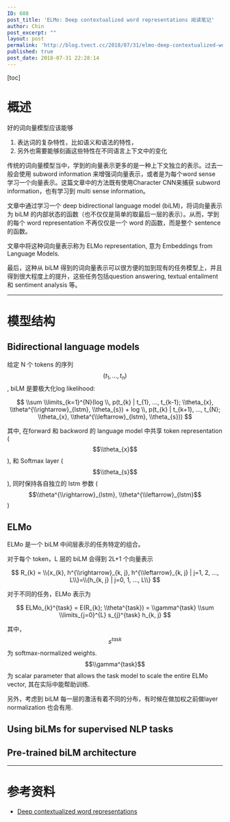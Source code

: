 ```yaml
---
ID: 608
post_title: 'ELMo: Deep contextualized word representations 阅读笔记'
author: Chin
post_excerpt: ""
layout: post
permalink: 'http://blog.tvect.cc/2018/07/31/elmo-deep-contextualized-word-representations-%e9%98%85%e8%af%bb%e7%ac%94%e8%ae%b0/'
published: true
post_date: 2018-07-31 22:28:14
---
```

[toc]

<h1>概述</h1>

好的词向量模型应该能够
1. 表达词的复杂特性，比如语义和语法的特性，
2. 另外也需要能够刻画这些特性在不同语言上下文中的变化

传统的词向量模型当中，学到的向量表示更多的是一种上下文独立的表示。过去一般会使用 subword information 来增强词向量表示，或者是为每个word sense 学习一个向量表示。这篇文章中的方法既有使用Character CNN来捕获 subword information，也有学习到 multi sense information。

文章中通过学习一个 deep bidirectional language model (biLM)，将词向量表示为 biLM 的内部状态的函数（也不仅仅是简单的取最后一层的表示）。从而，学到的每个 word representation 不再仅仅是一个 word 的函数，而是整个 sentence 的函数。

文章中将这种词向量表示称为 ELMo representation, 意为 Embeddings from Language Models.

最后，这种从 biLM 得到的词向量表示可以很方便的加到现有的任务模型上，并且得到很大程度上的提升，这些任务包括question answering, textual entailment 和 sentiment analysis 等。

<hr />

<h1>模型结构</h1>

<h2>Bidirectional language models</h2>

给定 N 个 tokens 的序列 $$(t_{1}, ..., t_{n})$$, biLM 是要极大化log likelihood:

$$
\\sum \\limits_{k=1}^{N}(log \\, p(t_{k} | t_{1}, ..., t_{k-1}; \\theta_{x}, \\theta^{\\rightarrow}_{lstm}, \\theta_{s}) + log \\, p(t_{k} | t_{k+1}, ..., t_{N}; \\theta_{x}, \\theta^{\\leftarrow}_{lstm}, \\theta_{s}))
$$

其中, 在forward 和 backword 的 language model 中共享 token representation ($$\\theta_{x}$$), 和 Softmax layer ($$\\theta_{s}$$), 同时保持各自独立的 lstm 参数 ($$\\theta^{\\rightarrow}_{lstm}, \\theta^{\\leftarrow}_{lstm}$$)

<h2>ELMo</h2>

ELMo 是一个 biLM 中间层表示的任务特定的组合。

对于每个 token，L 层的 biLM 会得到 2L+1 个向量表示

$$
R_{k} = \\{x_{k}, h^{\\rightarrow}_{k, j}, h^{\\leftarrow}_{k, j} | j=1, 2, ..., L\\}=\\{h_{k, j} | j=0, 1, ..., L\\}
$$

对于不同的任务，ELMo 表示为

$$
ELMo_{k}^{task} = E(R_{k}; \\theta^{task}) = \\gamma^{task} \\sum \\limits_{j=0}^{L} s_{j}^{task} h_{k, j}
$$

其中，$$s^{task}$$ 为 softmax-normalized weights. 
$$\\gamma^{task}$$ 为 scalar parameter that allows the task model to scale the entire ELMo vector, 其在实际中能帮助训练.

另外，考虑到 biLM 每一层的激活有着不同的分布，有时候在做加权之前做layer normalization 也会有用.

<h2>Using biLMs for supervised NLP tasks</h2>

<h2>Pre-trained biLM architecture</h2>

<hr />

<h1>参考资料</h1>

<ul>
<li><a href="https://arxiv.org/abs/1802.05365">Deep contextualized word representations
</a></li>
</ul>
